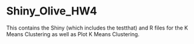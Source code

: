 # Shiny_Olive_HW4
This contains the Shiny (which includes the testthat) and R files for the K Means Clustering as well as Plot K Means Clustering. 
